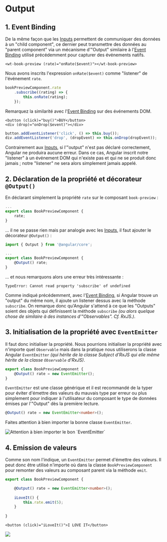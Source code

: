 # Output

## 1. Event Binding

De la même façon que les [Inputs](input.md) permettent de communiquer des données à un "child component", ce dernier peut transmettre des données au "parent component" via un mécanisme d'"Output" similaire à l'[Event Binding](../composants/event-binding.md) utilisé précédemment pour capturer des événements natifs.

```markup
<wt-book-preview (rate)="onRate($event)"></wt-book-preview>
```

Nous avons inscrits l'expression `onRate($event)` comme "listener" de l'événement `rate`.


```typescript
bookPreviewComponent.rate
    .subscribe((rating) => {
        this.onRate(rating);
    });
```


Remarquez la similarité avec l'[Event Binding](../composants/event-binding.md) sur des événements DOM.

```markup
<button (click)="buy()">BUY</button>
<div (drop)="onDrop($event)"></div>
```


```typescript
button.addEventListener('click', () => this.buy());
div.addEventListener('drop', (dropEvent) => this.onDrop(dropEvent));
```


Contrairement aux [Inputs](input.md), si l'"output" n'est pas déclaré correctement, Angular ne produira aucune erreur. Dans ce cas, Angular inscrit notre "listener" à un événement DOM qui n'existe pas et qui ne se produit donc jamais ; notre "listener" ne sera alors simplement jamais appelé.


## 2. Déclaration de la propriété et décorateur `@Output()`

En déclarant simplement la propriété `rate` sur le composant `book-preview` :


```typescript
...
export class BookPreviewComponent {
    rate;
}
```


... il ne se passe rien mais par analogie avec les [Inputs](input.md), il faut ajouter le décorateur `@Output()` :


```typescript
import { Output } from '@angular/core';

...
export class BookPreviewComponent {
    @Output() rate;
}
```


... et nous remarquons alors une erreur très intéressante :

```text
TypeError: Cannot read property 'subscribe' of undefined
```

Comme indiqué précédemment, avec l'[Event Binding](../composants/event-binding.md), si Angular trouve un "output" du même nom, il ajoute un listener dessus avec la méthode `subscribe`. On remarque donc qu'Angular s'attend à ce que les "Outputs" soient des objets qui définissent la méthode `subscribe` _\(ou alors quelque chose de similaire à des instances d'"Observables". Cf. RxJS.\)_.

## 3. Initialisation de la propriété avec `EventEmitter`

Il faut donc initialiser la propriété. Nous pourrions initialiser la propriété avec n'importe quel `Observable` mais dans la pratique nous utiliserons la classe Angular `EventEmitter` _\(qui hérite de la classe Subject d'RxJS qui elle même hérite de la classe `Observable` d'RxJS\)_.


```typescript
export class BookPreviewComponent {
    @Output() rate = new EventEmitter();
}
```



`EventEmitter` est une classe générique et il est recommandé de la typer pour éviter d'émettre des valeurs du mauvais type par erreur ou plus simplement pour indiquer à l'utilisateur du composant le type de données émises par l'"Output" dès la première lecture.

```typescript
@Output() rate = new EventEmitter<number>();
```



Faites attention à bien importer la bonne classe `EventEmitter`.


![Attention &#xE0; bien importer le bon \`EventEmitter\`](../../.gitbook/assets/import-the-right-event-emitter.png)



## 4. Emission de valeurs

Comme son nom l'indique, un `EventEmitter` permet d'émettre des valeurs. Il peut donc être utilisé n'importe où dans la classe `BookPreviewComponent` pour remonter des valeurs au composant parent via la méthode `emit`.


```typescript
export class BookPreviewComponent {

    @Output() rate = new EventEmitter<number>();
    
    iLoveIt() {
        this.rate.emit(5);
    }
    
}
```


```markup
<button (click)="iLoveIt()">I LOVE IT</button>
```


![](../../.gitbook/assets/component-interaction-input-output.jpg)

